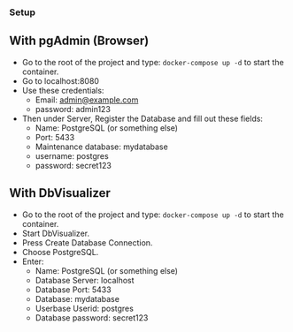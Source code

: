 ### Setup
## With pgAdmin (Browser)
- Go to the root of the project and type: ```docker-compose up -d``` to start the container.
- Go to localhost:8080
- Use these credentials:
  - Email: admin@example.com
  - password: admin123
- Then under Server, Register the Database and fill out these fields:
  - Name: PostgreSQL (or something else)
  - Port: 5433
  - Maintenance database: mydatabase
  - username: postgres
  - password: secret123
## With DbVisualizer
- Go to the root of the project and type: ```docker-compose up -d``` to start the container.
- Start DbVisualizer.
- Press Create Database Connection.
- Choose PostgreSQL.
- Enter:
  - Name: PostgreSQL (or something else) 
  - Database Server: localhost
  - Database Port: 5433
  - Database: mydatabase
  - Userbase Userid: postgres
  - Database password: secret123
